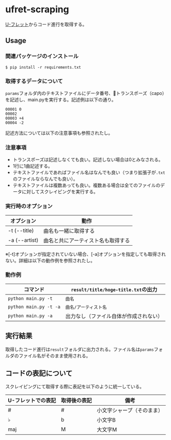 # ufret-scraping

[U-フレット](https://www.ufret.jp)からコード進行を取得する。

## Usage
### 関連パッケージのインストール
```
$ pip install -r requirements.txt
```

### 取得するデータについて
`params`フォルダ内のテキストファイルにデータ番号、トランスポーズ（capo）を記述し、main.pyを実行する。記述例は以下の通り。

```
00001 0
00002
00003 +4
00004 -2
```

記述方法については以下の注意事項も参照されたし。

### 注意事項
- トランスポーズは記述しなくても良い。記述しない場合は0とみなされる。
- 1行に1曲記述する。
- テキストファイルであればファイル名はなんでも良い（つまり拡張子が`.txt`のファイルならなんでも良い）。
- テキストファイルは複数あっても良い。複数ある場合は全てのファイルのデータに対してスクレイピングを実行する。

### 実行時のオプション
|オプション|動作|
|---|---|
|-t (--title)|曲名も一緒に取得する|
|-a (--artist)|曲名と共にアーティスト名も取得する|

※[-t]オプションが指定されていない場合、[-a]オプションを指定しても取得されない。詳細は以下の動作例を参照されたし。

### 動作例
|コマンド|`result/title/hoge-title.txt`の出力|
|---|---|
|`python main.py -t`|`曲名`|
|`python main.py -t -a`|`曲名/アーティスト名`|
|`python main.py -a`|出力なし（ファイル自体が作成されない）|


## 実行結果
取得したコード進行は`result`フォルダに出力される。ファイル名は`params`フォルダのファイル名がそのまま使用される。

## コードの表記について
スクレイピングにて取得する際に表記を以下のように統一している。

|U-フレットでの表記|取得後の表記|備考|
|---|---|---|
|\# |\# |小文字シャープ（そのまま）|
|♭  |b  |小文字B|
|maj|M  |大文字M|
